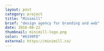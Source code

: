 ```yaml
---
layout: post
category: project
title: "Minimill"
brief: "design agency for branding and web"
date: 2016-08-22
thumbnail: minimill-logo.png
color: "#6199FD"
external: https://minimill.co/
---
```


